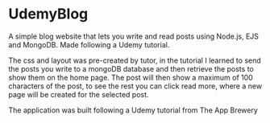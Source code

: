 # UdemyBlog
A simple blog website that lets you write and read posts using Node.js, EJS and MongoDB. Made following a Udemy tutorial.

The css and layout was pre-created by tutor, in the tutorial I learned to send the posts you write to a mongoDB database and then retrieve the posts to show them on the home page. The post will then show a maximum of 100 characters of the post, to see the rest you can click read more, where a new page will be created for the selected post.

The application was built following a Udemy tutorial from The App Brewery

